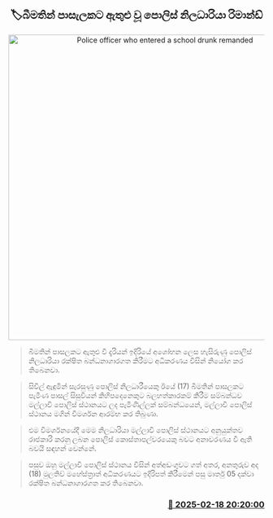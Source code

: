 <p align='center'><b><h2 align='center' title='Police officer who entered a school drunk remanded'>🏷බීමතින් පාසැලකට ඇතුළු වූ පොලිස් නිලධාරියා රිමාන්ඩ්</h2></b></p>
<p align='center'><img src='https://helakuru.sgp1.cdn.digitaloceanspaces.com/esana/images/lib/court-gg.jpg' width='600' alt='Police officer who entered a school drunk remanded'></p>

> බීමතින් පාසලකට ඇතුළු වී දැරියන් ඉදිරියේ අශෝභන ලෙස හැසිරුණු පොලිස් නිලධාරියා රක්ෂිත බන්ධනාගාරගත කිරීමට අධිකරණය විසින් නියෝග කර තිබෙනවා.

> සිවිල් ඇඳුමින් සැරසුණු පොලිස් නිලධාරීයෙකු ඊයේ (17) බීමතින් පාසලකට පැමිණ පාසල් සිසුවියන් කිහිපදෙනෙකුට බලහත්කාරකම් කිරීම සම්බන්ධව මල්ලාවි පොලිස් ස්ථානයට ලද පැමිණිල්ලක් සම්බන්ධයෙන්, මල්ලාවි පොලිස් ස්ථානය මගින් විමර්ශන ආරම්භ කර තිබුණා.

> එම විමර්ශනයේදී මෙම නිලධාරියා මල්ලාවි පොලිස් ස්ථානයට අනුයුක්තව රාජකාරි කරනු ලබන පොලිස් කොස්තාපල්වරයෙකු බවට අනාවරණය වී ඇති බවයි සඳහන් වෙන්නේ.

> පසුව ඔහු මල්ලාවි පොලිස් ස්ථානය විසින් අත්අඩංගුවට ගත් අතර, අනතුරුව අද (18) මුලතිව් මහේස්ත්‍රාත් අධිකරණයට ඉදිරිපත් කිරීමෙන් පසු මාර්තු 05 දක්වා රක්ෂිත බන්ධනාගාරගත කර තිබෙනවා.



<h3 align='right'><a href='https://www.helakuru.lk/esana/p/107607/'>📅 2025-02-18 20:20:00</a></h3>
